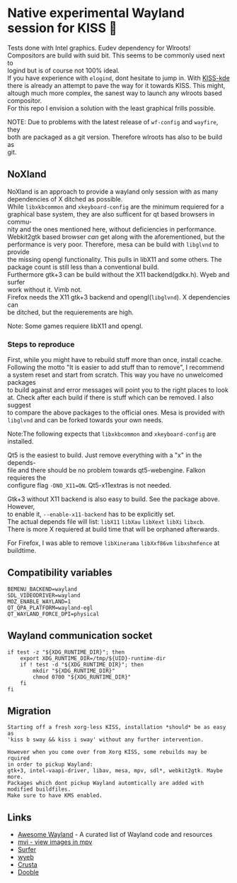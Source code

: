 # Native experimental Wayland session for KISS 🌿

Tests done with Intel graphics. Eudev dependency for Wlroots!  
Compositors are build with suid bit. This seems to be commonly used next to  
logind but is of course not 100% ideal.   
If you have experience with `elogind`, dont hesitate to jump in. With [KISS-kde](https://github.com/dilyn-corner/KISS-kde#kiss-kde)  
there is already an attempt to pave the way for it towards KISS. This might,  
altough much more complex, the sanest way to launch any wlroots based compositor.  
For this repo I envision a solution with the least graphical frills possible.


NOTE: Due to problems with the latest release of `wf-config` and `wayfire`, they   
both are packaged as a git version. Therefore wlroots has also to be build as  
git.


## NoXland

NoXland is an approach to provide a wayland only session with as many  
dependencies of X ditched as possible.  
While `libxkbcommon` and `xkeyboard-config` are the minimum requiered for a  
graphical base system, they are also sufficent for qt based browsers in commu-   
nity and the ones mentioned here, without deficiencies in performance.  
Webkit2gtk based browser _can_ get along with the aforementioned, but the  
performance is very poor. Therefore, mesa can be build with `libglvnd` to provide  
the missing opengl functionality. This pulls in libX11 and some others. The  
package count is still less than a conventional build.   
Furthermore gtk+3 can be build without the X11 backend(gdkx.h). Wyeb and surfer  
work without it. Vimb not.  
Firefox needs the X11 gtk+3 backend and opengl(`libglvnd`). X dependencies can  
be ditched, but the requierements are high.  
  
Note: Some games requiere libX11 and opengl.  
  
  
### Steps to reproduce  
First, while you might have to rebuild stuff more than once, install ccache.  
Following the motto "It is easier to add stuff than to remove", I recommend  
a system reset and start from scratch. This way you have no unwelcomed packages  
to build against and error messages will point you to the right places to look  
at. Check after each build if there is stuff which can be removed. I also suggest  
to compare the above packages to the official ones. Mesa is provided with  
`libglvnd` and can be forked towards your own needs.  

Note:The following expects  that `libxkbcommon` and `xkeyboard-config` are  
     installed.  

Qt5 is the easiest to build. Just remove everything with a "x" in the depends-  
file and there should be no problem towards qt5-webengine. Falkon requieres the  
configure flag `-DNO_X11=ON`. Qt5-x11extras is not needed.  

Gtk+3 without X11 backend is also easy to build. See the package above. However,  
to enable it, `--enable-x11-backend` has to be explicitly set.  
The actual depends file will list: `libX11` `libXau` `libXext` `libXi` `libxcb`.  
There is more X requiered at build time that will be orphaned afterwards.

For Firefox, I was able to remove `libXinerama` `libXxf86vm` `libxshmfence` at  
buildtime.


## Compatibility variables
```
BEMENU_BACKEND=wayland
SDL_VIDEODRIVER=wayland
MOZ_ENABLE_WAYLAND=1
QT_QPA_PLATFORM=wayland-egl
QT_WAYLAND_FORCE_DPI=physical
```

## Wayland communication socket
```
if test -z "${XDG_RUNTIME_DIR}"; then
    export XDG_RUNTIME_DIR=/tmp/${UID}-runtime-dir
    if ! test -d "${XDG_RUNTIME_DIR}"; then
        mkdir "${XDG_RUNTIME_DIR}"
        chmod 0700 "${XDG_RUNTIME_DIR}"
    fi
fi
```

## Migration
```
Starting off a fresh xorg-less KISS, installation *should* be as easy as
'kiss b sway && kiss i sway' without any further intervention.

However when you come over from Xorg KISS, some rebuilds may be rquired
in order to pickup Wayland:
gtk+3, intel-vaapi-driver, libav, mesa, mpv, sdl*, webkit2gtk. Maybe more.
Packages which dont pickup Wayland automtically are added with modified buildfiles.
Make sure to have KMS enabled.
```

## Links
- [Awesome Wayland](https://github.com/natpen/awesome-wayland) - A curated list of Wayland code and resources
- [mvi - view images in mpv](https://github.com/occivink/mpv-image-viewer)  
- [Surfer](https://github.com/nihilowy/surfer) 
- [wyeb](https://github.com/jun7/wyeb)  
- [Crusta](https://github.com/Tarptaeya/Crusta)
- [Dooble](https://github.com/textbrowser/dooble/tree/master/2.x)

